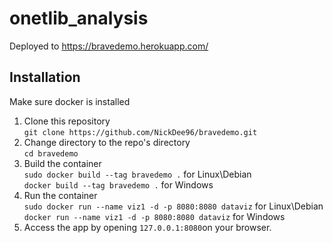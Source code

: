 # onetlib_analysis
Deployed to https://bravedemo.herokuapp.com/

## Installation
Make sure docker is installed

1. Clone this repository  
    `git clone https://github.com/NickDee96/bravedemo.git`  
2. Change directory to the repo's directory  
    `cd bravedemo`  
3. Build the container  
    `sudo docker build --tag bravedemo .` for Linux\Debian  
    `docker build --tag bravedemo .` for Windows  
4. Run the container  
    `sudo docker run --name viz1 -d -p 8080:8080 dataviz` for Linux\Debian  
    `docker run --name viz1 -d -p 8080:8080 dataviz` for Windows  
5. Access the app by opening `127.0.0.1:8080`on your browser.